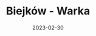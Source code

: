 ---
title: Biejków - Warka
category: "Trasy jednodniowe"
rafting_time: 5 - 6
route_length: 21
price: 130
date: 2023-02-30
---